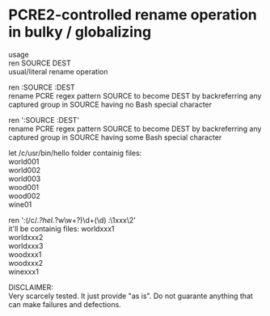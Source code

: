 # PCRE2-controlled rename operation in bulky / globalizing  

usage  
ren SOURCE DEST  
usual/literal rename operation

ren :SOURCE  :DEST  
rename PCRE regex pattern SOURCE to become DEST by backreferring any captured group in SOURCE having no Bash special character

ren ':SOURCE  :DEST'  
rename PCRE regex pattern SOURCE to become DEST by backreferring any captured group in SOURCE having some Bash special character  

let
/c/usr/bin/hello folder containig files:  
world001  
world002  
world003  
wood001  
wood002  
wine01

ren ':(/c/.*?hel.*?w\w+?)\d+(\d) :\1xxx\2'  
it'll be containig files:
worldxxx1  
worldxxx2  
worldxxx3  
woodxxx1  
woodxxx2  
winexxx1

DISCLAIMER:  
Very scarcely tested. It just provide "as is". Do not guarante anything that can make failures and defections.
